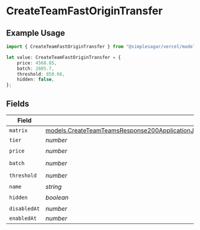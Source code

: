 # CreateTeamFastOriginTransfer

## Example Usage

```typescript
import { CreateTeamFastOriginTransfer } from "@simplesagar/vercel/models/createteamop.js";

let value: CreateTeamFastOriginTransfer = {
    price: 4568.85,
    batch: 2885.7,
    threshold: 850.66,
    hidden: false,
};
```

## Fields

| Field                                                                                                                                                                                                                    | Type                                                                                                                                                                                                                     | Required                                                                                                                                                                                                                 | Description                                                                                                                                                                                                              |
| ------------------------------------------------------------------------------------------------------------------------------------------------------------------------------------------------------------------------ | ------------------------------------------------------------------------------------------------------------------------------------------------------------------------------------------------------------------------ | ------------------------------------------------------------------------------------------------------------------------------------------------------------------------------------------------------------------------ | ------------------------------------------------------------------------------------------------------------------------------------------------------------------------------------------------------------------------ |
| `matrix`                                                                                                                                                                                                                 | [models.CreateTeamTeamsResponse200ApplicationJSONResponseBodyBillingInvoiceItemsFastOriginTransferMatrix](../models/createteamteamsresponse200applicationjsonresponsebodybillinginvoiceitemsfastorigintransfermatrix.md) | :heavy_minus_sign:                                                                                                                                                                                                       | N/A                                                                                                                                                                                                                      |
| `tier`                                                                                                                                                                                                                   | *number*                                                                                                                                                                                                                 | :heavy_minus_sign:                                                                                                                                                                                                       | N/A                                                                                                                                                                                                                      |
| `price`                                                                                                                                                                                                                  | *number*                                                                                                                                                                                                                 | :heavy_check_mark:                                                                                                                                                                                                       | N/A                                                                                                                                                                                                                      |
| `batch`                                                                                                                                                                                                                  | *number*                                                                                                                                                                                                                 | :heavy_check_mark:                                                                                                                                                                                                       | N/A                                                                                                                                                                                                                      |
| `threshold`                                                                                                                                                                                                              | *number*                                                                                                                                                                                                                 | :heavy_check_mark:                                                                                                                                                                                                       | N/A                                                                                                                                                                                                                      |
| `name`                                                                                                                                                                                                                   | *string*                                                                                                                                                                                                                 | :heavy_minus_sign:                                                                                                                                                                                                       | N/A                                                                                                                                                                                                                      |
| `hidden`                                                                                                                                                                                                                 | *boolean*                                                                                                                                                                                                                | :heavy_check_mark:                                                                                                                                                                                                       | N/A                                                                                                                                                                                                                      |
| `disabledAt`                                                                                                                                                                                                             | *number*                                                                                                                                                                                                                 | :heavy_minus_sign:                                                                                                                                                                                                       | N/A                                                                                                                                                                                                                      |
| `enabledAt`                                                                                                                                                                                                              | *number*                                                                                                                                                                                                                 | :heavy_minus_sign:                                                                                                                                                                                                       | N/A                                                                                                                                                                                                                      |